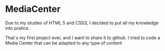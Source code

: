 # MediaCenter
Due to my  studies of HTML 5 and CSS3, I decided to put all my knowledge into pratice.

That´s my first project ever, and I want to share it to github.
I tried to code a Media Center that can be adapted to any type of content